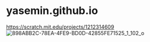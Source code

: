 # yasemin.github.io
https://scratch.mit.edu/projects/1212314609
![898ABB2C-78EA-4FE9-BD0D-42855FE71525_1_102_o](https://github.com/user-attachments/assets/623a5d30-0a18-4576-bc36-ae151604b474)
